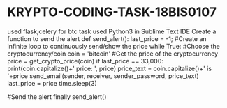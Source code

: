 # KRYPTO-CODING-TASK-18BIS0107
used flask,celery for btc task
used Python3 in Sublime Text IDE
Create a function to send the alert def send_alert(): last_price = -1; 
#Create an infinite loop to continuously send/show the price while True: #Choose the cryptocurrency/coin coin = 'bitcoin' 
#Get the price of the cryptocurrency price = get_crypto_price(coin)  if last_price == 33,000: print(coin.capitalize()+' price: ', price) price_text = coin.capitalize()+' is '+price send_email(sender, receiver, sender_password, price_text) last_price = price time.sleep(3)

#Send the alert finally send_alert()
